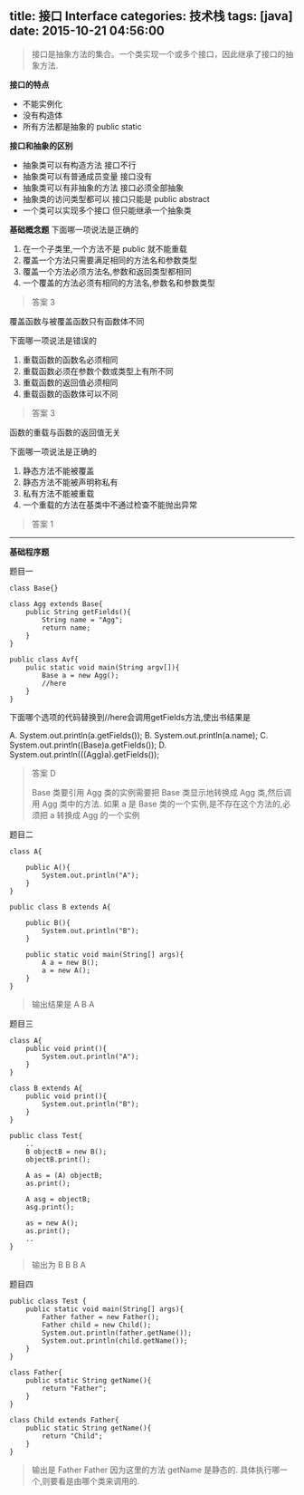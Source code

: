 title: 接口 Interface
categories: 技术栈
tags: [java]
date: 2015-10-21 04:56:00
---
> 接口是抽象方法的集合。一个类实现一个或多个接口，因此继承了接口的抽象方法.

**接口的特点**
 - 不能实例化
 - 没有构造体
 - 所有方法都是抽象的 public static

**接口和抽象的区别**

 - 抽象类可以有构造方法 接口不行
 - 抽象类可以有普通成员变量 接口没有
 - 抽象类可以有非抽象的方法 接口必须全部抽象
 - 抽象类的访问类型都可以 接口只能是 public abstract
 - 一个类可以实现多个接口 但只能继承一个抽象类

**基础概念题**
下面哪一项说法是正确的
1. 在一个子类里,一个方法不是 public 就不能重载
2. 覆盖一个方法只需要满足相同的方法名和参数类型
3. 覆盖一个方法必须方法名,参数和返回类型都相同
4. 一个覆盖的方法必须有相同的方法名,参数名和参数类型

> 答案 3

覆盖函数与被覆盖函数只有函数体不同

下面哪一项说法是错误的

1. 重载函数的函数名必须相同
2. 重载函数必须在参数个数或类型上有所不同
3. 重载函数的返回值必须相同
4. 重载函数的函数体可以不同

> 答案 3

函数的重载与函数的返回值无关

下面哪一项说法是正确的

1. 静态方法不能被覆盖
2. 静态方法不能被声明称私有
3. 私有方法不能被重载
4. 一个重载的方法在基类中不通过检查不能抛出异常

> 答案 1

----------

**基础程序题**


<!--more-->


题目一

    class Base{}
    
    class Agg extends Base{
        public String getFields(){
            String name = "Agg";
            return name;
        }
    }
    
    public class Avf{
        pulic static void main(String argv[]){
            Base a = new Agg();
            //here
        }
    }

下面哪个选项的代码替换到//here会调用getFields方法,使出书结果是

A. System.out.println(a.getFields());
B. System.out.println(a.name);
C. System.out.println((Base)a.getFields());
D. System.out.println(((Agg)a).getFields());

> 答案 D
> 
> Base 类要引用 Agg 类的实例需要把 Base 类显示地转换成 Agg 类,然后调用 Agg 类中的方法. 如果 a 是 Base
> 类的一个实例,是不存在这个方法的,必须把 a 转换成 Agg 的一个实例

题目二

    class A{
    
        public A(){
            System.out.println("A");
        }
    }
    
    public class B extends A{
    
        public B(){
            System.out.println("B");
        }
    
        public static void main(String[] args){
            A a = new B();
            a = new A();
        }
    }

> 输出结果是 A B A

题目三

    class A{
        public void print(){
            System.out.println("A");
        }
    }
    
    class B extends A{
        public void print(){
            System.out.println("B");
        }
    }
    
    public class Test{
        ..
        B objectB = new B();
        objectB.print();
    
        A as = (A) objectB;
        as.print();
    
        A asg = objectB;
        asg.print();
    
        as = new A();
        as.print();
        ..
    }

> 输出为 B B B A

题目四

    public class Test {
        public static void main(String[] args){
            Father father = new Father();
            Father child = new Child();
            System.out.println(father.getName());
            System.out.println(child.getName());
        }
    }
    
    class Father{
        public static String getName(){
            return "Father";
        }
    }
    
    class Child extends Father{
        public static String getName(){
            return "Child";
        }
    }

> 输出是 Father Father 因为这里的方法 getName 是静态的. 具体执行哪一个,则要看是由哪个类来调用的.

